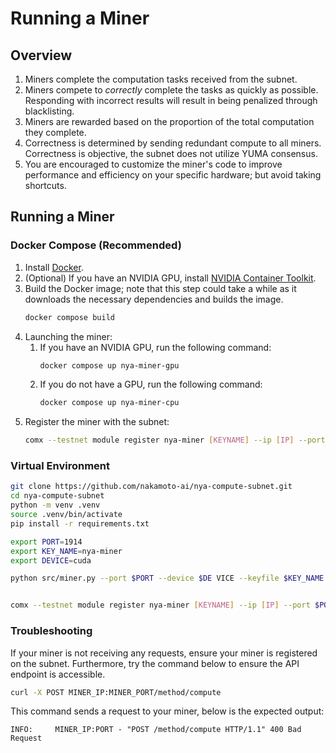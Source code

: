 # Running a Miner

## Overview

1. Miners complete the computation tasks received from the subnet.
2. Miners compete to *correctly* complete the tasks as quickly as possible. Responding with incorrect results will result in being penalized through blacklisting.
3. Miners are rewarded based on the proportion of the total computation they complete.
4. Correctness is determined by sending redundant compute to all miners. Correctness is objective, the subnet does not utilize YUMA consensus.
5. You are encouraged to customize the miner's code to improve performance and efficiency on your specific hardware; but avoid taking shortcuts. 




## Running a Miner <a name="miner" />

### Docker Compose (Recommended)

1. Install [Docker](https://docs.docker.com/engine/install/).
2. (Optional) If you have an NVIDIA GPU, install [NVIDIA Container Toolkit](https://docs.nvidia.com/datacenter/cloud-native/container-toolkit/install-guide.html#docker).
3. Build the Docker image; note that this step could take a while as it downloads the necessary dependencies and builds the image.
    ```bash
    docker compose build
    ```
4. Launching the miner:
   1. If you have an NVIDIA GPU, run the following command:
        ```bash
        docker compose up nya-miner-gpu
        ```
   2. If you do not have a GPU, run the following command:
       ```bash
       docker compose up nya-miner-cpu
       ```
5. Register the miner with the subnet:
    ```bash
    comx --testnet module register nya-miner [KEYNAME] --ip [IP] --port 9910 --netuid 23
    ```

### Virtual Environment

```bash
git clone https://github.com/nakamoto-ai/nya-compute-subnet.git
cd nya-compute-subnet
python -m venv .venv
source .venv/bin/activate
pip install -r requirements.txt

export PORT=1914 
export KEY_NAME=nya-miner 
export DEVICE=cuda 

python src/miner.py --port $PORT --device $DE VICE --keyfile $KEY_NAME


comx --testnet module register nya-miner [KEYNAME] --ip [IP] --port $PORT --netuid 23

```

### Troubleshooting

If your miner is not receiving any requests, ensure your miner is registered on the subnet. Furthermore, try the command below to ensure the API endpoint is accessible. 

```bash
curl -X POST MINER_IP:MINER_PORT/method/compute
```
This command sends a request to your miner, below is the expected output:
```angular2html
INFO:     MINER_IP:PORT - "POST /method/compute HTTP/1.1" 400 Bad Request
```
